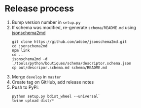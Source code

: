 # Release process

1. Bump version number in `setup.py`
2. If schema was modified, re-generate `schema/README.md` using [jsonschema2md](https://github.com/adobe/jsonschema2md)
   ```
   git clone https://github.com/adobe/jsonschema2md.git
   cd jsonschema2md
   npm link
   cd ..
   jsonschema2md -d ./tools/python/boutiques/schema/descriptor.schema.json
   cp out/descripor.schema.md schema/README.md
   ```
3. Merge `develop` in `master`
4. Create tag on GitHub, add release notes 
5. Push to PyPi:
   ```
   python setup.py bdist_wheel --universal`
   twine upload dist/*
   ```
